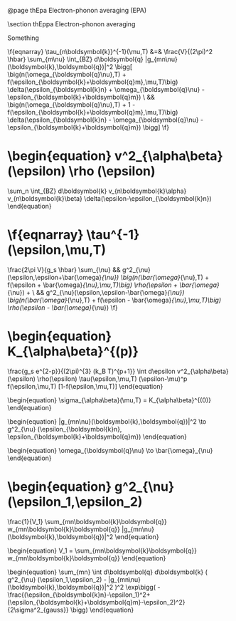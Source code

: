 @page thEpa Electron-phonon averaging (EPA)

\section thEppa Electron-phonon averaging

Something

\f{eqnarray}
\tau_{n\boldsymbol{k}}^{-1}(\mu,T)
&=&
\frac{V}{(2\pi)^2 \hbar} \sum_{m\nu}
\int_{BZ} d\boldsymbol{q}
|g_{mn\nu}(\boldsymbol{k},\boldsymbol{q})|^2
\bigg[ \big(n(\omega_{\boldsymbol{q}\nu},T) + f(\epsilon_{\boldsymbol{k}+\boldsymbol{q}m},\mu,T)\big) \delta(\epsilon_{\boldsymbol{k}n} + \omega_{\boldsymbol{q}\nu} - \epsilon_{\boldsymbol{k}+\boldsymbol{q}m})  \\
&& \big(n(\omega_{\boldsymbol{q}\nu},T) + 1 - f(\epsilon_{\boldsymbol{k}+\boldsymbol{q}m},\mu,T)\big) \delta(\epsilon_{\boldsymbol{k}n} - \omega_{\boldsymbol{q}\nu} - \epsilon_{\boldsymbol{k}+\boldsymbol{q}m}) \bigg]
\f}


\begin{equation}
v^2_{\alpha\beta} (\epsilon) \rho (\epsilon)
=
\sum_n \int_{BZ} d\boldsymbol{k} v_{n\boldsymbol{k}\alpha} v_{n\boldsymbol{k}\beta} \delta(\epsilon-\epsilon_{\boldsymbol{k}n})
\end{equation}


\f{eqnarray}
\tau^{-1}(\epsilon,\mu,T)
=
\frac{2\pi V}{g_s \hbar} \sum_{\nu}
&& g^2_{\nu}(\epsilon,\epsilon+\bar{\omega}_{\nu})
\big(n(\bar{\omega}_{\nu},T) + f(\epsilon + \bar{\omega}_{\nu},\mu,T)\big) \rho(\epsilon + \bar{\omega}_{\nu})  +  \\
&& g^2_{\nu}(\epsilon,\epsilon-\bar{\omega}_{\nu})
\big(n(\bar{\omega}_{\nu},T) + f(\epsilon - \bar{\omega}_{\nu},\mu,T)\big) \rho(\epsilon - \bar{\omega}_{\nu})
\f}


\begin{equation}
K_{\alpha\beta}^{(p)}
=
\frac{g_s e^{2-p}}{(2\pi)^{3} (k_B T)^{p+1}} \int d\epsilon v^2_{\alpha\beta}(\epsilon) \rho(\epsilon) \tau(\epsilon,\mu,T) (\epsilon-\mu)^p f(\epsilon,\mu,T) [1-f(\epsilon,\mu,T)]
\end{equation}

\begin{equation}
\sigma_{\alpha\beta}(\mu,T) = K_{\alpha\beta}^{(0)}
\end{equation}



\begin{equation}
|g_{mn\nu}(\boldsymbol{k},\boldsymbol{q})|^2
\to
g^2_{\nu} (\epsilon_{\boldsymbol{k}n}, \epsilon_{\boldsymbol{k}+\boldsymbol{q}m})
\end{equation}

\begin{equation}
\omega_{\boldsymbol{q}\nu}
\to
\bar{\omega}_{\nu}
\end{equation}


\begin{equation}
g^2_{\nu} (\epsilon_1,\epsilon_2)
=
\frac{1}{V_1}
\sum_{mn\boldsymbol{k}\boldsymbol{q}} w_{mn\boldsymbol{k}\boldsymbol{q}} |g_{mn\nu}(\boldsymbol{k},\boldsymbol{q})|^2
\end{equation}


\begin{equation}
V_1 = \sum_{mn\boldsymbol{k}\boldsymbol{q}} w_{mn\boldsymbol{k}\boldsymbol{q}}
\end{equation}


\begin{equation}
\sum_{mn} \int d\boldsymbol{q} d\boldsymbol{k} ( g^2_{\nu} (\epsilon_1,\epsilon_2) - |g_{mn\nu}(\boldsymbol{k},\boldsymbol{q})|^2 )^2
\exp\bigg( -\frac{(\epsilon_{\boldsymbol{k}n}-\epsilon_1)^2+(\epsilon_{\boldsymbol{k}+\boldsymbol{q}m}-\epsilon_2)^2}{2\sigma^2_{gauss}} \bigg)
\end{equation}
